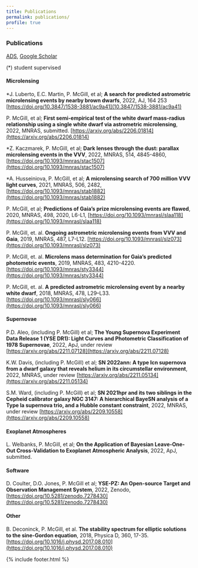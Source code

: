 ```yaml
---
title: Publications
permalink: publications/
profile: true
---
```


### Publications
[ADS](https://ui.adsabs.harvard.edu/public-libraries/kOvkmNXuQ7GgLpRXUKx1Vg), [Google Scholar](https://scholar.google.com/citations?user=0CMkoAoAAAAJ&hl=en)

(*) student supervised

#### Microlensing

*J. Luberto, E.C. Martin, P. McGill, et al; **A search for predicted astrometric microlensing events by nearby brown dwarfs**, 2022, AJ, 164 253
[https://doi.org/10.3847/1538-3881/ac9a41](10.3847/1538-3881/ac9a41)

P. McGill, et al; **First semi-empirical test of the white dwarf mass-radius relationship using a single white dwarf via astrometric microlensing**, 2022, MNRAS, submitted. [https://arxiv.org/abs/2206.01814](https://arxiv.org/abs/2206.01814)

*Z. Kaczmarek, P. McGill, et al; **Dark lenses through the dust: parallax microlensing events in the VVV**, 2022, MNRAS, 514, 4845-4860, [https://doi.org/10.1093/mnras/stac1507](https://doi.org/10.1093/mnras/stac1507)

*A. Husseiniova, P. McGill, et al; **A microlensing search of 700 million VVV light curves**, 2021, MNRAS, 506, 2482,
[https://doi.org/10.1093/mnras/stab1882](https://doi.org/10.1093/mnras/stab1882)

P. McGill, et al; <strong>Predictions of Gaia’s prize microlensing events are flawed</strong>, 2020, MNRAS, 498, 2020, L6-L1, [https://doi.org/10.1093/mnrasl/slaa118](https://doi.org/10.1093/mnrasl/slaa118)

P. McGill, et. al. **Ongoing astrometric microlensing events from VVV and Gaia**, 2019, MNRAS, 487, L7-L12.
[https://doi.org/10.1093/mnrasl/slz073](https://doi.org/10.1093/mnrasl/slz073)

P. McGill, et. al. **Microlens mass determination for Gaia’s predicted photometric events**, 2019, MNRAS, 483, 4210-4220.
[https://doi.org/10.1093/mnras/sty3344](https://doi.org/10.1093/mnras/sty3344)

P. McGill, et. al. **A predicted astrometric microlensing event by a nearby white dwarf**, 2018, MNRAS, 478, L29–L33. [https://doi.org/10.1093/mnrasl/sly066](https://doi.org/10.1093/mnrasl/sly066)

#### Supernovae


P.D. Aleo, (including P. McGill) et al; **The Young Supernova Experiment Data Release 1 (YSE DR1): Light Curves and Photometric Classification of 1978 Supernovae**, 2022, ApJ, under review [https://arxiv.org/abs/2211.07128](https://arxiv.org/abs/2211.07128)

K.W. Davis, (including P. McGill) et al; **SN 2022ann: A type Icn supernova from a dwarf galaxy that reveals helium in its circumstellar environment**, 2022, MNRAS, under review [https://arxiv.org/abs/2211.05134](https://arxiv.org/abs/2211.05134)

S.M. Ward, (including P. McGill) et al; **SN 2021hpr and its two siblings in the Cepheid calibrator galaxy NGC 3147: A hierarchical BayeSN analysis of a Type Ia supernova trio, and a Hubble constant constraint**, 2022, MNRAS, under review [https://arxiv.org/abs/2209.10558](https://arxiv.org/abs/2209.10558)

#### Exoplanet Atmospheres

L. Welbanks, P. McGill, et al; **On the Application of Bayesian Leave-One-Out Cross-Validation to Exoplanet Atmospheric Analysis**, 2022, ApJ, submitted.

#### Software

D. Coulter, D.O. Jones, P. McGill et al; **YSE-PZ: An Open-source Target and Observation Management System**, 2022, Zenodo, [https://doi.org/10.5281/zenodo.7278430](https://doi.org/10.5281/zenodo.7278430)

#### Other

B. Deconinck, P. McGill, et al. **The stability spectrum for elliptic solutions to the sine-Gordon equation**, 2018, Physica D, 360, 17-35. [https://doi.org/10.1016/j.physd.2017.08.010](https://doi.org/10.1016/j.physd.2017.08.010)

{% include footer.html %}
